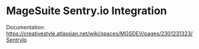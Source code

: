 # MageSuite Sentry.io Integration

Documentation: https://creativestyle.atlassian.net/wiki/spaces/MGSDEV/pages/2301231323/SentryIo
